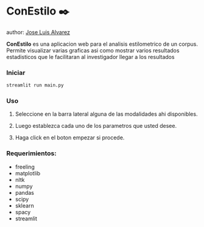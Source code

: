 # ConEstilo ✒️

author: [Jose Luis Alvarez](mailto:j.alvarez9438@gmail.com)

**ConEstilo** es una aplicacion web para el analisis estilometrico de un corpus. Permite visualizar varias graficas asi como mostrar varios resultados estadisticos que le facilitaran al investigador llegar a los resultados

### Iniciar

```bash
streamlit run main.py
```

### Uso

1. Seleccione en la barra lateral alguna de las modalidades ahi disponibles.

2. Luego establezca cada uno de los parametros que usted desee.

3. Haga click en el boton empezar si procede.


### Requerimientos:

* freeling
* matplotlib
* nltk
* numpy
* pandas
* scipy
* sklearn
* spacy
* streamlit
